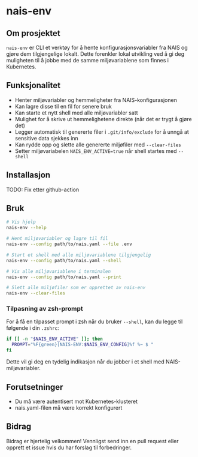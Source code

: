 # nais-env

## Om prosjektet

`nais-env` er CLI et verktøy for å hente konfigurasjonsvariabler fra NAIS og gjøre dem tilgjengelige lokalt. Dette forenkler lokal utvikling ved å gi deg muligheten til å jobbe med de samme miljøvariablene som finnes i Kubernetes.


## Funksjonalitet

- Henter miljøvariabler og hemmeligheter fra NAIS-konfigurasjonen
- Kan lagre disse til en fil for senere bruk
- Kan starte et nytt shell med alle miljøvariabler satt
- Mulighet for å skrive ut hemmelighetene direkte (når det er trygt å gjøre det)
- Legger automatisk til genererte filer i `.git/info/exclude` for å unngå at sensitive data sjekkes inn
- Kan rydde opp og slette alle genererte miljøfiler med `--clear-files`
- Setter miljøvariabelen `NAIS_ENV_ACTIVE=true` når shell startes med `--shell`

## Installasjon

TODO: Fix etter github-action

## Bruk

```bash
# Vis hjelp
nais-env --help

# Hent miljøvariabler og lagre til fil
nais-env --config path/to/nais.yaml --file .env

# Start et shell med alle miljøvariablene tilgjengelig
nais-env --config path/to/nais.yaml --shell

# Vis alle miljøvariablene i terminalen
nais-env --config path/to/nais.yaml --print

# Slett alle miljøfiler som er opprettet av nais-env
nais-env --clear-files
```

### Tilpasning av zsh-prompt

For å få en tilpasset prompt i zsh når du bruker `--shell`, kan du legge til følgende i din `.zshrc`:

```zsh
if [[ -n "$NAIS_ENV_ACTIVE" ]]; then
  PROMPT="%F{green}[NAIS-ENV:$NAIS_ENV_CONFIG]%f %~ $ "
fi
```

Dette vil gi deg en tydelig indikasjon når du jobber i et shell med NAIS-miljøvariabler.

## Forutsetninger

- Du må være autentisert mot Kubernetes-klusteret
- nais.yaml-filen må være korrekt konfigurert

## Bidrag

Bidrag er hjertelig velkommen! Vennligst send inn en pull request eller opprett et issue hvis du har forslag til forbedringer.
